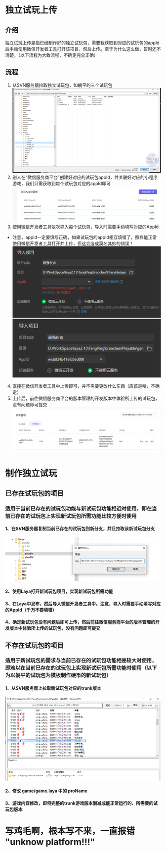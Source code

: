 # 独立试玩上传
## 介绍
独立试玩上传是指已经制作好的独立试玩包，需要我获取到对应的试玩包的appId后手动使用微信开发者工具打开该项目，然后上传。至于为什么这么做，暂时还不清楚。（以下流程为大致流程，不确定完全正确）
## 流程
1. 从SVN服务器拉取独立试玩包，如躺平的三个试玩包
![](imgs/独立试玩1.png)
2. 别人在“微信服务商平台”创建好对应的试玩包appId，并关联好对应的小程序游戏，我们只需获取到每个试玩包对应的appId即可
![](imgs/独立试玩2.png)
3. 使用微信开发者工具依次导入每个试玩包，导入时需要手动填写对应的AppId  
- 注意，appId一定要填写正确，如果试玩包的appId相互填错了，照样能正常使用微信开发者工具打开并上传，但这会造成莫名其妙的错误！ 
![](imgs/独立试玩3.png)  
![](imgs/独立试玩4.png)
4. 直接在微信开发者工具中上传即可，并不需要更改什么东西（应该是哈，不确定）
5. 上传后，前往微信服务商平台的版本管理的开发版本中体验所上传的试玩包，没有问题即可提交
![](imgs/独立试玩5.png)


# 制作独立试玩
## 已存在试玩包的项目
### 适用于当前已存在的试玩包功能与新试玩包功能相近时使用，即在当前已存在的试玩包上实现新试玩包所需功能比较方便时使用
#### 1、在SVN服务器复制当前已存在的试玩包到新分支，并且拉取该新试玩包分支  
![](imgs/独立试玩6.png)
#### 2、使用Laya打开新试玩包项目，实现新试玩包所需功能
#### 3、在Laya中发布，然后导入微信开发者工具中。注意，导入时需要手动填写对应的AppId（千万不要填错）
#### 4、确定新试玩包没有问题后即可上传，然后前往微信服务商平台的版本管理的开发版本中体验所上传的试玩包，没有问题即可提交

## 不存在试玩包的项目
### 适用于新试玩包的需求与当前已存在的试玩包功能相差较大时使用，即难以在当前已存在的试玩包上实现新试玩包所需功能时使用（以下为以躺平的试玩包为模板制作硬币的新试玩包）
#### 1、从SVN服务器上拉取新试玩包对应的trunk版本  
![](imgs/独立试玩7.png)
#### 2、修改 game/game.laya 中的 proName
#### 3、游戏内容修改，即将完整的trunk游戏版本删减成能正常运行的、所需要的试玩包版本

# 写鸡毛啊，根本写不来，一直报错 "unknow platform!!!"